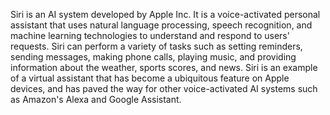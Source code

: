 Siri is an AI system developed by Apple Inc. It is a voice-activated personal assistant that uses natural language processing, speech recognition, and machine learning technologies to understand and respond to users' requests. Siri can perform a variety of tasks such as setting reminders, sending messages, making phone calls, playing music, and providing information about the weather, sports scores, and news. Siri is an example of a virtual assistant that has become a ubiquitous feature on Apple devices, and has paved the way for other voice-activated AI systems such as Amazon's Alexa and Google Assistant.